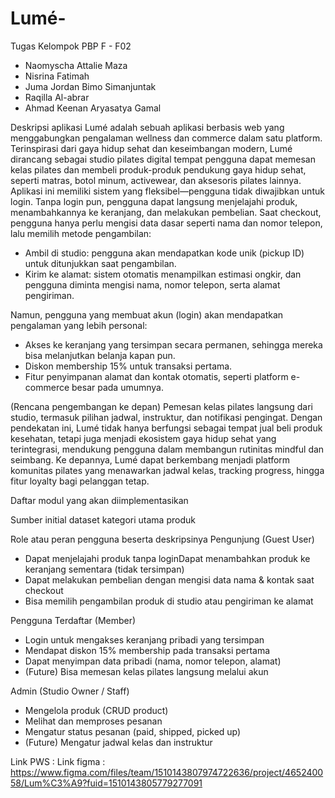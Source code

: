 # Lumé-
Tugas Kelompok PBP F - F02
- Naomyscha Attalie Maza
- Nisrina Fatimah
- Juma Jordan Bimo Simanjuntak
- Raqilla Al-abrar
- Ahmad Keenan Aryasatya Gamal

Deskripsi aplikasi
Lumé adalah sebuah aplikasi berbasis web yang menggabungkan pengalaman wellness dan commerce dalam satu platform. Terinspirasi dari gaya hidup sehat dan keseimbangan modern, Lumé dirancang sebagai studio pilates digital tempat pengguna dapat memesan kelas pilates dan membeli produk-produk pendukung gaya hidup sehat, seperti matras, botol minum, activewear, dan aksesoris pilates lainnya.
Aplikasi ini memiliki sistem yang fleksibel—pengguna tidak diwajibkan untuk login. Tanpa login pun, pengguna dapat langsung menjelajahi produk, menambahkannya ke keranjang, dan melakukan pembelian. Saat checkout, pengguna hanya perlu mengisi data dasar seperti nama dan nomor telepon, lalu memilih metode pengambilan:
- Ambil di studio: pengguna akan mendapatkan kode unik (pickup ID) untuk ditunjukkan saat pengambilan.
- Kirim ke alamat: sistem otomatis menampilkan estimasi ongkir, dan pengguna diminta mengisi nama, nomor telepon, serta alamat pengiriman.

Namun, pengguna yang membuat akun (login) akan mendapatkan pengalaman yang lebih personal:
- Akses ke keranjang yang tersimpan secara permanen, sehingga mereka bisa melanjutkan belanja kapan pun.
- Diskon membership 15% untuk transaksi pertama.
- Fitur penyimpanan alamat dan kontak otomatis, seperti platform e-commerce besar pada umumnya.

(Rencana pengembangan ke depan) Pemesan kelas pilates langsung dari studio, termasuk pilihan jadwal, instruktur, dan notifikasi pengingat.
Dengan pendekatan ini, Lumé tidak hanya berfungsi sebagai tempat jual beli produk kesehatan, tetapi juga menjadi ekosistem gaya hidup sehat yang terintegrasi, mendukung pengguna dalam membangun rutinitas mindful dan seimbang. Ke depannya, Lumé dapat berkembang menjadi platform komunitas pilates yang menawarkan jadwal kelas, tracking progress, hingga fitur loyalty bagi pelanggan tetap.

Daftar modul yang akan diimplementasikan


Sumber initial dataset kategori utama produk


Role atau peran pengguna beserta deskripsinya
Pengunjung (Guest User)
- Dapat menjelajahi produk tanpa loginDapat menambahkan produk ke keranjang sementara (tidak tersimpan)
- Dapat melakukan pembelian dengan mengisi data nama & kontak saat checkout
- Bisa memilih pengambilan produk di studio atau pengiriman ke alamat

Pengguna Terdaftar (Member)
- Login untuk mengakses keranjang pribadi yang tersimpan
- Mendapat diskon 15% membership pada  transaksi pertama
- Dapat menyimpan data pribadi (nama, nomor telepon, alamat)
- (Future) Bisa memesan kelas pilates langsung melalui akun

Admin (Studio Owner / Staff)
- Mengelola produk (CRUD product)
- Melihat dan memproses pesanan
- Mengatur status pesanan (paid, shipped, picked up)
- (Future) Mengatur jadwal kelas dan instruktur

Link PWS : 
Link figma : https://www.figma.com/files/team/1510143807974722636/project/465240058/Lum%C3%A9?fuid=1510143805779277091 
